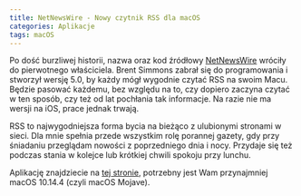 ```yaml
---
title: NetNewsWire - Nowy czytnik RSS dla macOS
categories: Aplikacje
tags: macOS
---
```

Po dość burzliwej historii, nazwa oraz kod źródłowy [NetNewsWire][1] wróciły do pierwotnego właściciela. Brent Simmons zabrał się do programowania i stworzył wersję 5.0, by każdy mógł wygodnie czytać RSS na swoim Macu. Będzie pasować każdemu, bez względu na to, czy dopiero zaczyna czytać w ten sposób, czy też od lat pochłania tak informacje. Na razie nie ma wersji na iOS, prace jednak trwają.

RSS to najwygodniejsza forma bycia na bieżąco z ulubionymi stronami w sieci. Dla mnie spełnia przede wszystkim rolę porannej gazety, gdy przy śniadaniu przeglądam nowości z poprzedniego dnia i nocy. Przydaje się też podczas stania w kolejce lub krótkiej chwili spokoju przy lunchu.

Aplikację znajdziecie na [tej stronie][2], potrzebny jest Wam przynajmniej macOS 10.14.4 (czyli macOS Mojave).

[1]:	https://ranchero.com/netnewswire/
[2]:	https://ranchero.com/netnewswire/
